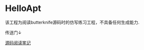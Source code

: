 # HelloApt
该工程为阅读butterknife源码时的仿写练习工程，不具备任何生成能力.

传送门↓

[源码阅读笔记](http://www.langwazi.cn/2018/01/29/apt%E7%B3%BB%E5%88%97%E4%B9%8B%E5%88%9D%E8%AF%86butterknife/)

